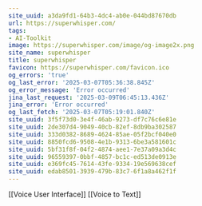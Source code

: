 ```yaml
---
site_uuid: a3da9fd1-64b3-4dc4-ab0e-044bd87670db
url: https://superwhisper.com/
tags:
- AI-Toolkit
image: https://superwhisper.com/image/og-image2x.png
site_name: superwhisper
title: superwhisper
favicon: https://superwhisper.com/favicon.ico
og_errors: 'true'
og_last_error: '2025-03-07T05:36:38.845Z'
og_error_message: 'Error occurred'
jina_last_request: '2025-03-09T06:45:13.436Z'
jina_error: 'Error occurred'
og_last_fetch: '2025-03-07T05:19:01.840Z'
site_uuid: 3f5f73d0-3e4f-46ab-9273-df7c76c6e81e
site_uuid: 2de307d4-9049-40cb-82ef-8db9ba302587
site_uuid: 333d0382-8689-4624-85ae-05f2bcf040e0
site_uuid: 8850fcd6-9508-4e1b-9313-6be3a581601c
site_uuid: 5bf31f8f-04f2-4874-aee1-7e37a09a3d4c
site_uuid: 96559397-0bbf-4857-bc1c-ed513de0913e
site_uuid: e369fc45-7614-43fe-9334-19e569638cef
site_uuid: edab8501-3939-479b-83c7-6f1a8a462f1f
---
```


[[Voice User Interface]]
[[Voice to Text]]

